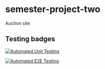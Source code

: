 # semester-project-two

Auction site

## Testing badges

[![Automated Unit Testing](https://github.com/barlaek/semester-project-two/actions/workflows/unit-test.yml/badge.svg)](https://github.com/barlaek/semester-project-two/actions/workflows/unit-test.yml)

[![Automated E2E Testing](https://github.com/barlaek/semester-project-two/actions/workflows/e2e-test.yml/badge.svg)](https://github.com/barlaek/semester-project-two/actions/workflows/e2e-test.yml)
